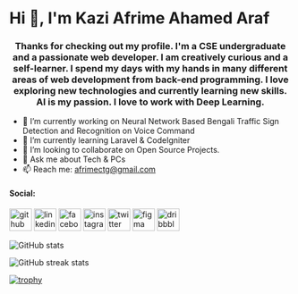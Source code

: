 
# Hi 👋, I'm Kazi Afrime Ahamed Araf

### <p style="text-align:center;">Thanks for checking out my profile. I'm a CSE undergraduate and a passionate web developer. I am creatively curious and a self-learner. I spend my days with my hands in many different areas of web development from back-end programming. I love exploring new technologies and currently learning new skills. AI is my passion. I love to work with Deep Learning.</p>

- 🔭 I’m currently working on  Neural Network Based Bengali Traffic Sign Detection and Recognition on Voice Command
- 🌱 I’m currently learning Laravel & CodeIgniter 
- 👯 I’m looking to collaborate on Open Source Projects.
- 💬 Ask me about Tech & PCs
- 📫 Reach me: [afrimectg@gmail.com](https://afrimectg@gmail.com)

#### Social:
[<img src='https://cdn.jsdelivr.net/npm/simple-icons@3.0.1/icons/github.svg' alt='github' height='40'>](https://github.com/afrimearaf)  [<img src='https://cdn.jsdelivr.net/npm/simple-icons@3.0.1/icons/linkedin.svg' alt='linkedin' height='40'>](https://www.linkedin.com/in/afrimearaf/)  [<img src='https://cdn.jsdelivr.net/npm/simple-icons@3.0.1/icons/facebook.svg' alt='facebook' height='40'>](https://www.facebook.com/afrime.araf)  [<img src='https://cdn.jsdelivr.net/npm/simple-icons@3.0.1/icons/instagram.svg' alt='instagram' height='40'>](https://www.instagram.com/afrimearaf/)  [<img src='https://cdn.jsdelivr.net/npm/simple-icons@3.0.1/icons/twitter.svg' alt='twitter' height='40'>](https://twitter.com/kazi_afrime)  [<img src='https://cdn.jsdelivr.net/npm/simple-icons@3.0.1/icons/figma.svg' alt='figma' height='40'>](https://www.figma.com/@afrimearaf)  [<img src='https://cdn.jsdelivr.net/npm/simple-icons@3.0.1/icons/dribbble.svg' alt='dribbble' height='40'>](https://dribbble.com/AfrimeAraf)  

![GitHub stats](https://github-readme-stats.vercel.app/api?username=afrimearaf&show_icons=true)  

![GitHub streak stats](https://github-readme-streak-stats.herokuapp.com/?user=afrimearaf)  

[![trophy](https://github-profile-trophy.vercel.app/?username=afrimearaf)](https://github.com/ryo-ma/github-profile-trophy)
